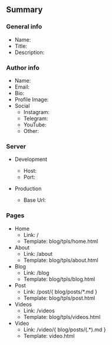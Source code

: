 ## Summary


### General info
- Name: 
- Title: 
- Description: 


### Author info

- Name:
- Email:
- Bio:
- Profile Image:
- Social
  - Instagram:
  - Telegram:
  - YouTube:
  - Other:

### Server

- Development
  - Host:
  - Port:

- Production
  - Base Url:


### Pages  

- Home
  - Link: /
  - Template: blog/tpls/home.html
- About
  - Link: /about
  - Template: blog/tpls/about.html
- Blog
  - Link: /blog
  - Template: blog/tpls/blog.html
- Post
  - Link: /post/{ blog/posts/*.md }
  - Template: blog/tpls/post.html
- Videos
  - Link: /videos
  - Template: blog/tpls/videos.html
- Video
  - Link: /video/{ blog/posts/(.*).md }  
  - Template: video.html  